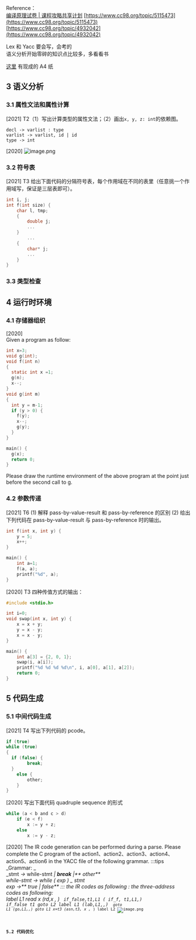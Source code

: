 Reference：<br />[编译原理试卷 | 课程攻略共享计划](https://github.com/QSCTech/zju-icicles/tree/master/%E7%BC%96%E8%AF%91%E5%8E%9F%E7%90%86/%E8%AF%95%E5%8D%B7)
[https://www.cc98.org/topic/5115473](https://www.cc98.org/topic/5115473)
[https://www.cc98.org/topic/4932042](https://www.cc98.org/topic/4932042)

Lex 和 Yacc 要会写，会考的<br />语义分析开始零碎的知识点比较多，多看看书

[这里](https://github.com/QSCTech/zju-icicles/tree/master/%E7%BC%96%E8%AF%91%E5%8E%9F%E7%90%86/%E8%B5%84%E6%96%99) 有现成的 A4 纸


## 3 语义分析

### 3.1 属性文法和属性计算
[2021] T2（1）写出计算类型的属性文法；（2）画出`x, y, z: int`的依赖图。
```
decl -> varlist : type
varlist -> varlist, id | id
type -> int
```
[2020] ![image.png](./assets/1652946166032-bf297d7b-d088-4358-b0e5-d026920bb536.png)

### 3.2 符号表
[2021] T3 给出下面代码的分隔符号表，每个作用域在不同的表里（任意挑一个作用域写，保证是三层表即可）。
```c
int i, j;
int f(int size) {
    char l, tmp;
    {
        double j;
        ...
    }
        ...
    {
        char* j;
        ...
    }
}
```

### 3.3 类型检查


## 4 运行时环境

### 4.1 存储器组织
[2020] <br />Given a program as follow: 
```c
int x=3;
void g(int);
void f(int n)
{  
  static int x =1;
  g(n);
  x--;
}
void g(int m)
{ 
  int y = m-1;
  if (y > 0) { 
    f(y);
    x--;
    g(y);
  }
}

main() { 
  g(x);
  return 0;
}
```
Please draw the runtime environment of the above program at the point just before the second call to g.

### 4.2 参数传递
[2021] T6 (1) 解释 pass-by-value-result 和 pass-by-reference 的区别 (2) 给出下列代码在 pass-by-value-result 与 pass-by-reference 时的输出。
```c
int f(int x, int y) {
    y = 5;
    x++;
}

main() {
    int a=1;
    f(a, a);
    printf("%d", a);
}
```
[2020] T3 四种传值方式的输出：
```c
#include <stdio.h>

int i=0;
void swap(int x, int y) { 
    x = x + y;
    y = x - y;
    x = x - y;
}

main() {
    int a[3] = {2, 0, 1};
    swap(i, a[i]);
    printf("%d %d %d %d\n", i, a[0], a[1], a[2]);
    return 0;
}
```

## 5 代码生成

### 5.1 中间代码生成
[2021] T4 写出下列代码的 pcode。
```c
if (true)
while (true)
{
  if (false) {
        break;
  }
    else {
        other;
    }
}
```
[2020] 写出下面代码 quadruple sequence 的形式
```c
while (a < b and c > d)
    if (e < f)
        x := y + z;
    else
        x := y - z;
```
[2020] The IR code generation can be performed during a parse.  Please complete the C program of the action1、action2、action3、action4、action5、action6  in the YACC file of the following grammar. 
:::tips
_Grammar: _<br />_stmt _→_ while-stmt _| **break** |** other**<br />_while-stmt _→ while ( _exp _) _ stmt_<br />_exp _→** true | false**
:::
the IR codes as following :                      the three-address codes as following: <br />label L1                                                      read x             (rd,x _,_ )
<code to evaluate _exp _to t1>                    if_false,t1,L1   ( if_f, t1,L1,_)
if_false t1 goto L2                                      label L1           (lab,L1,_,_)
<code for _stmt_>                                        goto L1            (go,L1,_,_)
goto L1                                                       x=t3                (asn,t3, x ,_ )
label L2 
![image.png](./assets/1652946236545-696ba03a-b65a-4e26-b129-02e76b484f6d.png)

### 5.2 代码优化
